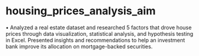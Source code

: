 # housing_prices_analysis_aim
• Analyzed a real estate dataset and researched 5 factors that drove house prices through data visualization, statistical analysis, and hypothesis testing in Excel. Presented insights and recommendations to help an investment bank improve its allocation on mortgage-backed securities. 
